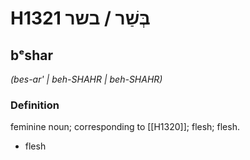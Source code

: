 # H1321 בְּשַׁר / בשר

## bᵉshar

_(bes-ar' | beh-SHAHR | beh-SHAHR)_

### Definition

feminine noun; corresponding to [[H1320]]; flesh; flesh.

- flesh
